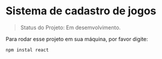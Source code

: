 <h1>Sistema de cadastro de jogos</h1>

>Status do Projeto: Em desemvolvimento.

Para rodar esse projeto em sua máquina, por favor digite:

```
npm instal react

```
